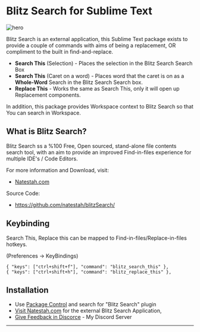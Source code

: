 # Blitz Search for Sublime Text 

![hero](https://blitzsearch.s3.us-east-2.amazonaws.com/SublimeTextHero.gif)

Blitz Search is an external application, this Sublime Text package exists to provide a couple of commands with aims of being a replacement, OR compliment to the built in find-and-replace.  

* <b>Search This</b> (Selection) - Places the selection in the Blitz Search Search Box
* <b>Search This</b> (Caret on a word) - Places word that the caret is on as a <b>Whole-Word</b> Search in the Blitz Search Search box.
* <b>Replace This</b> - Works the same as Search This, only it will open up Replacement components.

In addition, this package provides Workspace context to Blitz Search so that You can search in Workspace.


## What is Blitz Search?

Blitz Search ss a %100 Free, Open sourced, stand-alone file contents search tool, with an aim to provide an improved Find-in-files experience for multiple IDE's / Code Editors.

For more information and Download, visit:
 - [Natestah.com](https://natestah.com)

Source Code:
 - https://github.com/natestah/blitzSearch/

## Keybinding

Search This, Replace this can be mapped to Find-in-files/Replace-in-files hotkeys.

 (Preferences -> KeyBindings)

    { "keys": ["ctrl+shift+f"], "command": "blitz_search_this" },
    { "keys": ["ctrl+shift+h"], "command": "blitz_replace_this" },

## Installation

- Use [Package Control](https://packagecontrol.io/) and search for "Blitz Search" plugin
- [Visit Natestah.com](https://natestah.com) for the external Blitz Search Application,
- [Give Feedback in Discorce](https://discord.com/invite/UYPwQY9ngm) - My Discord Server
---
